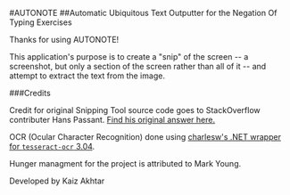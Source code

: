 #AUTONOTE
##Automatic Ubiquitous Text Outputter for the Negation Of Typing Exercises


Thanks for using AUTONOTE!

This application's purpose is to create a "snip" of the screen -- a screenshot,
but only a section of the screen rather than all of it -- and attempt to extract
the text from the image.

###Credits

Credit for original Snipping Tool source code 
goes to StackOverflow contributer Hans Passant.
[Find his original answer here.](http://stackoverflow.com/questions/3123776/net-equivalent-of-snipping-tool)

OCR (Ocular Character Recognition) done using 
[charlesw's .NET wrapper for ``tesseract-ocr`` 3.04](https://github.com/charlesw/tesseract).

Hunger managment for the project 
is attributed to Mark Young.


Developed by Kaiz Akhtar